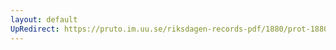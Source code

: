 ```yaml
---
layout: default
UpRedirect: https://pruto.im.uu.se/riksdagen-records-pdf/1880/prot-1880--fk--021/prot-1880--fk--021_024.pdf
---
```

